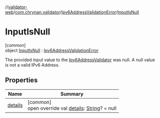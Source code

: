 //[validator-web](../../../../index.md)/[com.chrynan.validator](../../index.md)/[Ipv6AddressValidationError](../index.md)/[InputIsNull](index.md)

# InputIsNull

[common]\
object [InputIsNull](index.md) : [Ipv6AddressValidationError](../index.md)

The provided input value to the [Ipv6AddressValidator](../../-ipv6-address-validator/index.md) was null. A null value is not a valid IPv6 Address.

## Properties

| Name | Summary |
|---|---|
| [details](../details.md) | [common]<br>open override val [details](../details.md): [String](https://kotlinlang.org/api/latest/jvm/stdlib/kotlin/-string/index.html)? = null |

